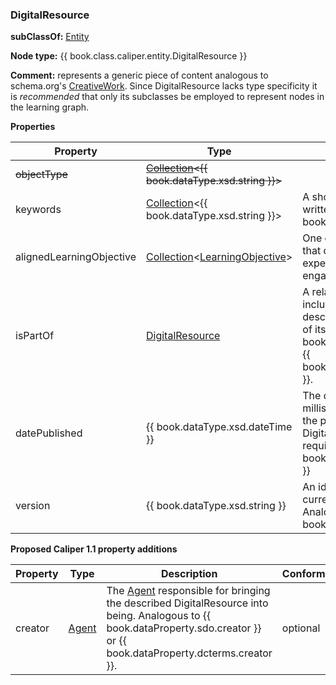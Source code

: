 ### DigitalResource

__subClassOf:__ [Entity](./entity.md)

__Node type:__ {{ book.class.caliper.entity.DigitalResource }}

__Comment:__ represents a generic piece of content analogous to schema.org's [CreativeWork](https://schema.org/CreativeWork).  Since DigitalResource lacks type specificity it is *recommended* that only its subclasses be employed to represent nodes in the learning graph.

__Properties__

| Property | Type | Description | Conformance |
| -------- | ---- | ----------- | ----------- |
| ~~objectType~~ | ~~[Collection](./collection.md)&lt;{{ book.dataType.xsd.string }}&gt;~~ | &nbsp;| deprecated |
| keywords | [Collection](./collection.md)&lt;{{ book.dataType.xsd.string }}&gt; | A short representation of the Entity in written form.  Analogous to {{ book.dataProperty.sdo.description }} | optional |
| alignedLearningObjective | [Collection](./collection.md)&lt;[LearningObjective](./learningobjective.md)&gt; | One or more [LearningObjectives](./learningobject.md)s that describe what the [Person](./person.md) is expected to accomplish after engaging with this DigitalResource | optional |
| isPartOf | [DigitalResource](./digitalresource.md) | A related DigitalResource that includes or incorporates the described DigitalResource as a part of its whole.  Analogous to {{ book.dataProperty.sdo.isPartOf }} or {{ book.dataProperty.dcterms.isPartOf }}. | optional |
| datePublished | {{ book.dataType.xsd.dateTime }} | The date and time expressed with millisecond precision that represents the publication date of the DigitalResource (ISO 8601 format required).  Analogous to {{ book.dataProperty.sdo.datePublished }} | optional |
| version | {{ book.dataType.xsd.string }} | An identifier that designates the current form of the DigitalResource.  Analogous to {{ book.dataProperty.sdo.version }} | optional |

__Proposed Caliper 1.1 property additions__

| Property | Type | Description | Conformance |
| -------- | ---- | ----------- | ----------- |
| creator | [Agent](./agent.md) | The [Agent](./agent.md) responsible for bringing the described DigitalResource into being.  Analogous to {{ book.dataProperty.sdo.creator }} or {{ book.dataProperty.dcterms.creator }}. | optional |
